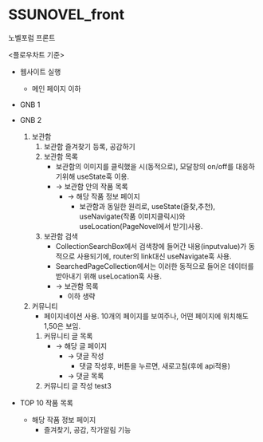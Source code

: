 # SSUNOVEL_front
노벨포럼
프론트

<플로우차트 기준>
- 웹사이트 실행
    - 메인 페이지 이하

- GNB 1
- GNB 2
    1. 보관함
        1. 보관함 즐겨찾기 등록, 공감하기
        2. 보관함 목록
            - 보관함의 이미지를 클릭했을 시(동적으로), 모달창의 on/off를 대응하기위해 useState훅 이용.
            - &rarr;  보관함 안의 작품 목록
                - &rarr;  해당 작품 정보 페이지
                    - 보관함과 동일한 원리로, useState(즐찾,추천), useNavigate(작품 이미지클릭시)와 useLocation(PageNovel에서 받기)사용.
        3. 보관함 검색
            - CollectionSearchBox에서 검색창에 들어간 내용(inputvalue)가 동적으로 사용되기에, router의 link대신 useNavigate훅 사용.
            - SearchedPageCollection에서는 이러한 동적으로 들어온 데이터를 받아내기 위해 useLocation훅 사용.
            - &rarr; 보관함 목록
                - 이하 생략
    2. 커뮤니티
        - 페이지네이션 사용. 10개의 페이지를 보여주나, 어떤 페이지에 위치해도 1,50은 보임.
        1. 커뮤니티 글 목록
            - &rarr; 해당 글 페이지
                - &rarr; 댓글 작성
                    - 댓글 작성후, 버튼을 누르면, 새로고침(후에 api적용)
                - &rarr; 댓글 목록
        2. 커뮤니티 글 작성
        test3

- TOP 10 작품 목록 
    - 해당 작품 정보 페이지
        - 즐겨찾기, 공감, 작가알림 기능
